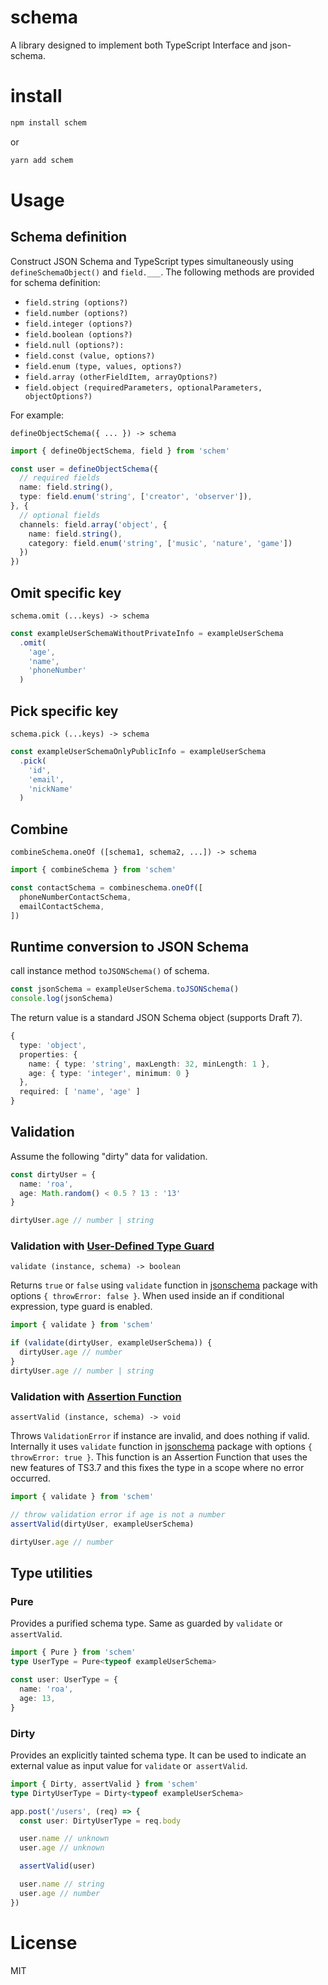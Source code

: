 # schema

A library designed to implement both TypeScript Interface and json-schema.

# install

```bash
npm install schem
```

or

```bash
yarn add schem
```

# Usage

## Schema definition

Construct JSON Schema and TypeScript types simultaneously using `defineSchemaObject()` and `field.___`.
The following methods are provided for schema definition:

- `field.string (options?)`
- `field.number (options?)`
- `field.integer (options?)`
- `field.boolean (options?)`
- `field.null (options?):`
- `field.const (value, options?)`
- `field.enum (type, values, options?)`
- `field.array (otherFieldItem, arrayOptions?)`
- `field.object (requiredParameters, optionalParameters, objectOptions?)`

For example:

`defineObjectSchema({ ... }) -> schema`

```typescript
import { defineObjectSchema, field } from 'schem'

const user = defineObjectSchema({
  // required fields
  name: field.string(),
  type: field.enum('string', ['creator', 'observer']),
}, {
  // optional fields
  channels: field.array('object', {
    name: field.string(),
    category: field.enum('string', ['music', 'nature', 'game'])
  })
})
```

## Omit specific key

`schema.omit (...keys) -> schema`

```typescript
const exampleUserSchemaWithoutPrivateInfo = exampleUserSchema
  .omit(
    'age',
    'name',
    'phoneNumber'
  )
```

## Pick specific key

`schema.pick (...keys) -> schema`

```typescript
const exampleUserSchemaOnlyPublicInfo = exampleUserSchema
  .pick(
    'id',
    'email',
    'nickName'
  )
```

## Combine

`combineSchema.oneOf ([schema1, schema2, ...]) -> schema`

```typescript
import { combineSchema } from 'schem'

const contactSchema = combineschema.oneOf([
  phoneNumberContactSchema,
  emailContactSchema,
])
```

## Runtime conversion to JSON Schema

call instance method `toJSONSchema()` of schema.

```typescript
const jsonSchema = exampleUserSchema.toJSONSchema()
console.log(jsonSchema)
```

The return value is a standard JSON Schema object (supports Draft 7).
```typescript
{
  type: 'object',
  properties: {
    name: { type: 'string', maxLength: 32, minLength: 1 },
    age: { type: 'integer', minimum: 0 }
  },
  required: [ 'name', 'age' ]
}
```

## Validation

Assume the following "dirty" data for validation.

```typescript
const dirtyUser = {
  name: 'roa',
  age: Math.random() < 0.5 ? 13 : '13'
}

dirtyUser.age // number | string
```

### Validation with [User-Defined Type Guard](https://www.typescriptlang.org/docs/handbook/advanced-types.html#user-defined-type-guards)

`validate (instance, schema) -> boolean`

Returns `true` or `false` using `validate` function in [jsonschema](https://www.npmjs.com/package/jsonschema) package with options `{ throwError: false }`.
When used inside an if conditional expression, type guard is enabled.

```typescript
import { validate } from 'schem'

if (validate(dirtyUser, exampleUserSchema)) {
  dirtyUser.age // number
}
dirtyUser.age // number | string
```

### Validation with [Assertion Function](https://www.typescriptlang.org/docs/handbook/release-notes/typescript-3-7.html#assertion-functions)

`assertValid (instance, schema) -> void`

Throws `ValidationError` if instance are invalid, and does nothing if valid. Internally it uses `validate` function in [jsonschema](https://www.npmjs.com/package/jsonschema) package with options `{ throwError: true }`.
This function is an Assertion Function that uses the new features of TS3.7 and this fixes the type in a scope where no error occurred.

```typescript
import { validate } from 'schem'

// throw validation error if age is not a number
assertValid(dirtyUser, exampleUserSchema)

dirtyUser.age // number
```

## Type utilities

### Pure

Provides a purified schema type. Same as guarded by `validate` or` assertValid`.

```typescript
import { Pure } from 'schem'
type UserType = Pure<typeof exampleUserSchema>

const user: UserType = {
  name: 'roa',
  age: 13,
}
```

### Dirty

Provides an explicitly tainted schema type. It can be used to indicate an external value as input value for `validate` or` assertValid`.

```typescript
import { Dirty, assertValid } from 'schem'
type DirtyUserType = Dirty<typeof exampleUserSchema>

app.post('/users', (req) => {
  const user: DirtyUserType = req.body

  user.name // unknown
  user.age // unknown

  assertValid(user)

  user.name // string
  user.age // number
})
```

# License

MIT

